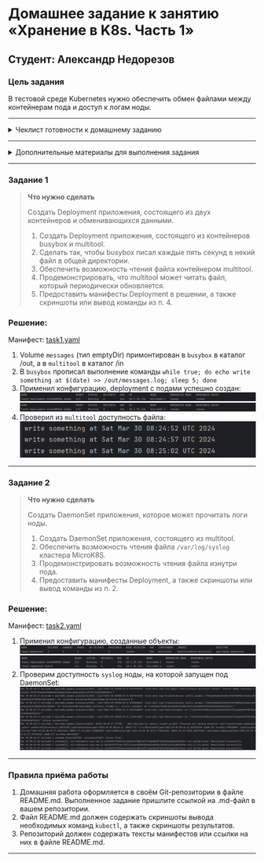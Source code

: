# Домашнее задание к занятию «Хранение в K8s. Часть 1»
## Студент: Александр Недорезов

### Цель задания

В тестовой среде Kubernetes нужно обеспечить обмен файлами между контейнерам пода и доступ к логам ноды.

------

<details>
<summary>Чеклист готовности к домашнему заданию</summary>

1. Установленное K8s-решение (например, MicroK8S).
2. Установленный локальный kubectl.
3. Редактор YAML-файлов с подключенным GitHub-репозиторием.

</details>

------

<details>
<summary>Дополнительные материалы для выполнения задания</summary>

1. [Инструкция по установке MicroK8S](https://microk8s.io/docs/getting-started).
2. [Описание Volumes](https://kubernetes.io/docs/concepts/storage/volumes/).
3. [Описание Multitool](https://github.com/wbitt/Network-MultiTool).

</details>

------

### Задание 1 

> **Что нужно сделать**
> 
> Создать Deployment приложения, состоящего из двух контейнеров и обменивающихся данными.
> 
> 1. Создать Deployment приложения, состоящего из контейнеров busybox и multitool.
> 2. Сделать так, чтобы busybox писал каждые пять секунд в некий файл в общей директории.
> 3. Обеспечить возможность чтения файла контейнером multitool.
> 4. Продемонстрировать, что multitool может читать файл, который периодически обновляется.
> 5. Предоставить манифесты Deployment в решении, а также скриншоты или вывод команды из п. 4.

### Решение:

Манифест: [task1.yaml](task1.yaml)

1. Volume `messages` (тип emptyDir) примонтирован в `busybox` в каталог /out, а в `multitool` в каталог /in
2. В `busybox` прописал выполнение команды `while true; do echo write something at $(date) >> /out/messages.log; sleep 5; done`
3. Применил конфигурацию, deployment с подами успешно создан:
![](img/01.png)
![](img/01-1.png)
4. Проверил из `multitool` доступность файла:
![](img/02.png)

------

### Задание 2

> **Что нужно сделать**
> 
> Создать DaemonSet приложения, которое может прочитать логи ноды.
> 
> 1. Создать DaemonSet приложения, состоящего из multitool.
> 2. Обеспечить возможность чтения файла `/var/log/syslog` кластера MicroK8S.
> 3. Продемонстрировать возможность чтения файла изнутри пода.
> 4. Предоставить манифесты Deployment, а также скриншоты или вывод команды из п. 2.

### Решение:

Манифест: [task2.yaml](task2.yaml)

1. Применил конфигурацию, созданные объекты:
![](img/03-1.png)
![](img/03.png)
2. Проверим доступность `syslog` ноды, на которой запущен под DaemonSet:
![](img/04.png)

------

### Правила приёма работы

1. Домашняя работа оформляется в своём Git-репозитории в файле README.md. Выполненное задание пришлите ссылкой на .md-файл в вашем репозитории.
2. Файл README.md должен содержать скриншоты вывода необходимых команд `kubectl`, а также скриншоты результатов.
3. Репозиторий должен содержать тексты манифестов или ссылки на них в файле README.md.

------